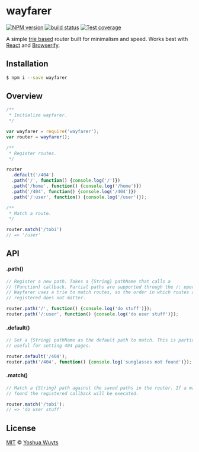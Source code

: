 # wayfarer
[![NPM version][npm-image]][npm-url] [![build status][travis-image]][travis-url] [![Test coverage][coveralls-image]][coveralls-url]

A simple [trie based](https://github.com/jonathanong/routington/)
router built for minimalism and speed. Works best with
[React](facebook.github.io/react) and [Browserify](github.com/substack/browserify).

## Installation
```bash
$ npm i --save wayfarer
```

## Overview
```js
/**
 * Initialize wayfarer.
 */

var wayfarer = require('wayfarer');
var router = wayfarer();

/**
 * Register routes.
 */

router
  .default('/404')
  .path('/', function() {console.log('/')})
  .path('/home', function() {console.log('/home')})
  .path('/404', function() {console.log('/404')})
  .path('/:user', function() {console.log('/user')});

/**
 * Match a route.
 */

router.match('/tobi')
// => '/user'
```

## API
#### .path()
```js
// Register a new path. Takes a {String} pathName that calls a
// {Function} callback. Partial paths are supported through the /: operator.
// Wayfarer uses a trie to match routes, so the order in which routes are
// registered does not matter.

router.path('/', function() {console.log('do stuff')});
router.path('/:user', function() {console.log('do user stuff')});
```

#### .default()
```js
// Set a {String} pathName as the default path to match. This is particularly
// useful for setting 404 pages.

router.default('/404');
router.path('/404', function() {console.log('sunglasses not found')});
```

#### .match()
```js
// Match a {String} path against the saved paths in the router. If a match is
// found the registered callback will be executed.

router.match('/tobi');
// => 'do user stuff'
```

## License
[MIT](https://tldrlegal.com/license/mit-license) ©
[Yoshua Wuyts](i@yoshuawuyts.com)

[npm-image]: https://img.shields.io/npm/v/wayfarer.svg?style=flat-square
[npm-url]: https://npmjs.org/package/wayfarer
[travis-image]: https://img.shields.io/travis/yoshuawuyts/wayfarer.svg?style=flat-square
[travis-url]: https://travis-ci.org/yoshuawuyts/wayfarer
[coveralls-image]: https://img.shields.io/coveralls/yoshuawuyts/wayfarer.svg?style=flat-square
[coveralls-url]: https://coveralls.io/r/yoshuawuyts/wayfarer?branch=master
